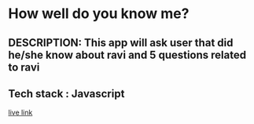 # How well do you know me? 

## DESCRIPTION: This app will ask user that did he/she know about ravi and 5 questions related to ravi
## Tech stack : Javascript
[live link ](https://replit.com/@RaviYadav31/How-well-do-you-know-me?embed=1&output=1)
